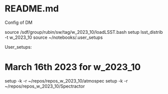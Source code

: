 # README.md


Config of DM



source /sdf/group/rubin/sw/tag/w_2023_10/loadLSST.bash
setup lsst_distrib -t w_2023_10
source ~/notebooks/.user_setups


User_setups:

# March 16th 2023 for w_2023_10
setup -k -r ~/repos/repos_w_2023_10/atmospec
setup -k -r ~/repos/repos_w_2023_10/Spectractor
